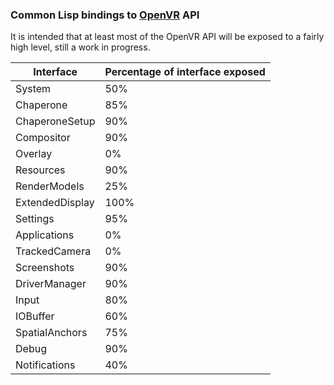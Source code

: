 ### Common Lisp bindings to [OpenVR](https://github.com/ValveSoftware/openvr/) API

It is intended that at least most of the OpenVR API will be exposed to a fairly high level, still a work in progress.

Interface | Percentage of interface exposed
--- | ---
System | 50%
Chaperone | 85%
ChaperoneSetup | 90%
Compositor | 90%
Overlay | 0%
Resources | 90%
RenderModels | 25% 
ExtendedDisplay | 100%
Settings | 95%
Applications | 0%
TrackedCamera | 0%
Screenshots | 90%
DriverManager | 90%
Input | 80%
IOBuffer | 60%
SpatialAnchors | 75%
Debug | 90%
Notifications | 40%
